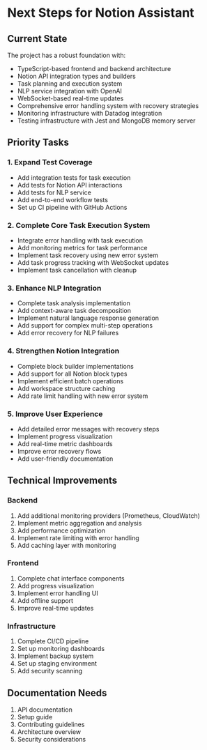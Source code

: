 # Next Steps for Notion Assistant

## Current State
The project has a robust foundation with:
- TypeScript-based frontend and backend architecture
- Notion API integration types and builders
- Task planning and execution system
- NLP service integration with OpenAI
- WebSocket-based real-time updates
- Comprehensive error handling system with recovery strategies
- Monitoring infrastructure with Datadog integration
- Testing infrastructure with Jest and MongoDB memory server

## Priority Tasks

### 1. Expand Test Coverage
- Add integration tests for task execution
- Add tests for Notion API interactions
- Add tests for NLP service
- Add end-to-end workflow tests
- Set up CI pipeline with GitHub Actions

### 2. Complete Core Task Execution System
- Integrate error handling with task execution
- Add monitoring metrics for task performance
- Implement task recovery using new error system
- Add task progress tracking with WebSocket updates
- Implement task cancellation with cleanup

### 3. Enhance NLP Integration
- Complete task analysis implementation
- Add context-aware task decomposition
- Implement natural language response generation
- Add support for complex multi-step operations
- Add error recovery for NLP failures

### 4. Strengthen Notion Integration
- Complete block builder implementations
- Add support for all Notion block types
- Implement efficient batch operations
- Add workspace structure caching
- Add rate limit handling with new error system

### 5. Improve User Experience
- Add detailed error messages with recovery steps
- Implement progress visualization
- Add real-time metric dashboards
- Improve error recovery flows
- Add user-friendly documentation

## Technical Improvements

### Backend
1. Add additional monitoring providers (Prometheus, CloudWatch)
2. Implement metric aggregation and analysis
3. Add performance optimization
4. Implement rate limiting with error handling
5. Add caching layer with monitoring

### Frontend
1. Complete chat interface components
2. Add progress visualization
3. Implement error handling UI
4. Add offline support
5. Improve real-time updates

### Infrastructure
1. Complete CI/CD pipeline
2. Set up monitoring dashboards
3. Implement backup system
4. Set up staging environment
5. Add security scanning

## Documentation Needs
1. API documentation
2. Setup guide
3. Contributing guidelines
4. Architecture overview
5. Security considerations 